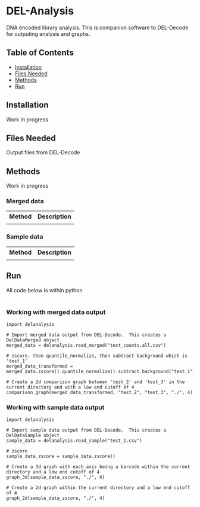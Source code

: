 # DEL-Analysis
DNA encoded library analysis.  This is companion software to DEL-Decode for outputing analysis and graphs.

## Table of Contents
<ul>
<li><a href=#installation>Installation</a></li>
<li><a href=#files-needed>Files Needed</a></li>
<li><a href=#methods>Methods</a></li>
<li><a href=#run>Run</a></li>
</ul>

## Installation
Work in progress

## Files Needed
Output files from DEL-Decode

## Methods
Work in progress

### Merged data

<table>
<tr>
<th>Method</th>
<th>Description</th>
</tr>
<tr>
<td></td>
<td></td>
</tr>
</table>

### Sample data

<table>
<tr>
<th>Method</th>
<th>Description</th>
</tr>
<tr>
<td></td>
<td></td>
</tr>
</table>

## Run
All code below is within python<br><br>

### Working with merged data output

```
import delanalysis

# Import merged data output from DEL-Decode.  This creates a DelDataMerged object
merged_data = delanalysis.read_merged("test_counts.all.csv")

# zscore, then quantile_normalize, then subtract background which is 'test_1'
merged_data_transformed = merged_data.zscore().quantile_normalize().subtract_background("test_1")

# Create a 2d comparison graph between 'test_2' and 'test_3' in the current directory and with a low end cutoff of 4
comparison_graph(merged_data_transformed, "test_2", "test_3", "./", 4)
```

### Working with sample data output

```
import delanalysis

# Import sample data output from DEL-Decode.  This creates a DelDataSample object
sample_data = delanalysis.read_sample("test_1.csv")

# zscore
sample_data_zscore = sample_data.zscore()

# Create a 3d graph with each axis being a barcode within the current directory and a low end cutoff of 4
graph_3d(sample_data_zscore, "./", 4)

# Create a 2d graph within the current directory and a low end cutoff of 4
graph_2d(sample_data_zscore, "./", 4)
```

